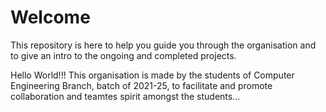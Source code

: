# Welcome
This repository is here to help you guide you through the organisation and to give an intro to the ongoing and completed projects.

Hello World!!!
This organisation is made by the students of Computer Engineering Branch, batch of 2021-25, to facilitate and promote collaboration and teamtes spirit amongst the students...

